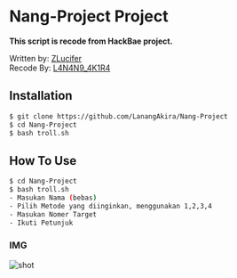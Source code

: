 # Nang-Project Project 
**This script is recode from HackBae project.**

Written by: [ZLucifer](https://github.com/zlucifer/) <br />
Recode By: [L4N4N9_4K1R4](https://github.com/LanangAkira)

## Installation
```sh
$ git clone https://github.com/LanangAkira/Nang-Project
$ cd Nang-Project
$ bash troll.sh
```

## How To Use
```sh
$ cd Nang-Project
$ bash troll.sh
- Masukan Nama (bebas)
- Pilih Metode yang diinginkan, menggunakan 1,2,3,4
- Masukan Nomer Target
- Ikuti Petunjuk
```

### IMG
![shot](https://imgur.com/cbf9NKm.png)
